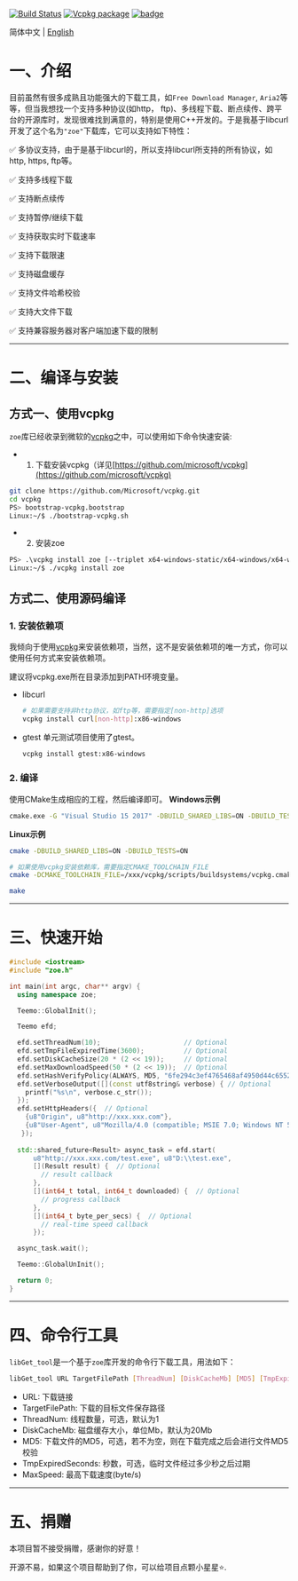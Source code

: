 [![Build Status](https://travis-ci.com/winsoft666/zoe.svg?branch=master)](https://travis-ci.com/winsoft666/zoe) 
[![Vcpkg package](https://img.shields.io/badge/Vcpkg-package-blueviolet)](https://github.com/microsoft/vcpkg/tree/master/ports/zoe)
[![badge](https://img.shields.io/badge/license-GUN-blue)](https://github.com/winsoft666/zoe/blob/master/LICENSE)

简体中文 | [ English](README.md)

# 一、介绍
目前虽然有很多成熟且功能强大的下载工具，如`Free Download Manager`, `Aria2`等等，但当我想找一个支持多种协议(如http， ftp)、多线程下载、断点续传、跨平台的开源库时，发现很难找到满意的，特别是使用C++开发的。于是我基于libcurl开发了这个名为`"zoe"`下载库，它可以支持如下特性：

✅ 多协议支持，由于是基于libcurl的，所以支持libcurl所支持的所有协议，如http, https, ftp等。

✅ 支持多线程下载

✅ 支持断点续传

✅ 支持暂停/继续下载

✅ 支持获取实时下载速率

✅ 支持下载限速

✅ 支持磁盘缓存

✅ 支持文件哈希校验

✅ 支持大文件下载

✅ 支持兼容服务器对客户端加速下载的限制

---

# 二、编译与安装

## 方式一、使用vcpkg
`zoe`库已经收录到微软的[vcpkg](https://github.com/microsoft/vcpkg/tree/master/ports/zoe)之中，可以使用如下命令快速安装:

- 1) 下载安装vcpkg（详见[https://github.com/microsoft/vcpkg](https://github.com/microsoft/vcpkg)
```bash
git clone https://github.com/Microsoft/vcpkg.git
cd vcpkg
PS> bootstrap-vcpkg.bootstrap
Linux:~/$ ./bootstrap-vcpkg.sh
```

- 2) 安装zoe
```bash
PS> .\vcpkg install zoe [--triplet x64-windows-static/x64-windows/x64-windows-static-md and etc...]
Linux:~/$ ./vcpkg install zoe
```

## 方式二、使用源码编译
### 1. 安装依赖项
我倾向于使用[vcpkg](https://github.com/microsoft/vcpkg)来安装依赖项，当然，这不是安装依赖项的唯一方式，你可以使用任何方式来安装依赖项。

建议将vcpkg.exe所在目录添加到PATH环境变量。

- libcurl
    ```bash
    # 如果需要支持非http协议，如ftp等，需要指定[non-http]选项
    vcpkg install curl[non-http]:x86-windows
    ```

- gtest
单元测试项目使用了gtest。

    ```bash
    vcpkg install gtest:x86-windows
    ```


### 2. 编译
使用CMake生成相应的工程，然后编译即可。
**Windows示例**
```bash
cmake.exe -G "Visual Studio 15 2017" -DBUILD_SHARED_LIBS=ON -DBUILD_TESTS=ON -S %~dp0 -B %~dp0build
```

**Linux示例**
```bash
cmake -DBUILD_SHARED_LIBS=ON -DBUILD_TESTS=ON

# 如果使用vcpkg安装依赖库，需要指定CMAKE_TOOLCHAIN_FILE
cmake -DCMAKE_TOOLCHAIN_FILE=/xxx/vcpkg/scripts/buildsystems/vcpkg.cmake -DVCPKG_TARGET_TRIPLET=x64-linux -DBUILD_SHARED_LIBS=ON -DBUILD_TESTS=ON

make
```

---

# 三、快速开始
```c++
#include <iostream>
#include "zoe.h"

int main(int argc, char** argv) {
  using namespace zoe;

  Teemo::GlobalInit();

  Teemo efd;

  efd.setThreadNum(10);                     // Optional
  efd.setTmpFileExpiredTime(3600);          // Optional
  efd.setDiskCacheSize(20 * (2 << 19));     // Optional
  efd.setMaxDownloadSpeed(50 * (2 << 19));  // Optional
  efd.setHashVerifyPolicy(ALWAYS, MD5, "6fe294c3ef4765468af4950d44c65525"); // Optional, support MD5, CRC32, SHA256
  efd.setVerboseOutput([](const utf8string& verbose) { // Optional
    printf("%s\n", verbose.c_str());
  });
  efd.setHttpHeaders({  // Optional
    {u8"Origin", u8"http://xxx.xxx.com"},
    {u8"User-Agent", u8"Mozilla/4.0 (compatible; MSIE 7.0; Windows NT 5.1)"}
   });
  
  std::shared_future<Result> async_task = efd.start(
      u8"http://xxx.xxx.com/test.exe", u8"D:\\test.exe",
      [](Result result) {  // Optional
        // result callback
      },
      [](int64_t total, int64_t downloaded) {  // Optional
        // progress callback
      },
      [](int64_t byte_per_secs) {  // Optional
        // real-time speed callback
      });

  async_task.wait();

  Teemo::GlobalUnInit();

  return 0;
}
```

---

# 四、命令行工具
`libGet_tool`是一个基于`zoe`库开发的命令行下载工具，用法如下：

```bash
libGet_tool URL TargetFilePath [ThreadNum] [DiskCacheMb] [MD5] [TmpExpiredSeconds] [MaxSpeed]
```

- URL: 下载链接
- TargetFilePath: 下载的目标文件保存路径
- ThreadNum: 线程数量，可选，默认为1
- DiskCacheMb: 磁盘缓存大小，单位Mb，默认为20Mb
- MD5: 下载文件的MD5，可选，若不为空，则在下载完成之后会进行文件MD5校验
- TmpExpiredSeconds: 秒数，可选，临时文件经过多少秒之后过期
- MaxSpeed: 最高下载速度(byte/s)



---



# 五、捐赠

本项目暂不接受捐赠，感谢你的好意！

开源不易，如果这个项目帮助到了你，可以给项目点颗小星星⭐.
